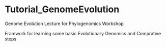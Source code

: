 # Tutorial_GenomeEvolution
Genome Evolution Lecture for Phylogenomics Workshop

Framwork for learning some basic Evolutionary Genomics and Comprative steps
